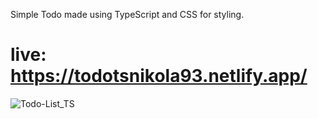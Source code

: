 Simple Todo made using TypeScript and CSS for styling. 

# live: https://todotsnikola93.netlify.app/

![Todo-List_TS](https://user-images.githubusercontent.com/95870159/213907951-2ed08937-d979-4d37-999b-2b06b67136a5.png)

